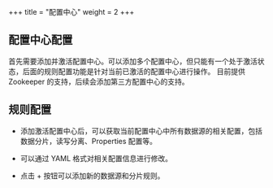 +++
title = "配置中心"
weight = 2
+++
 
## 配置中心配置

首先需要添加并激活配置中心。可以添加多个配置中心，但只能有一个处于激活状态，后面的规则配置功能是针对当前已激活的配置中心进行操作。
目前提供 Zookeeper 的支持，后续会添加第三方配置中心的支持。

## 规则配置

+ 添加激活配置中心后，可以获取当前配置中心中所有数据源的相关配置，包括数据分片，读写分离、Properties 配置等。

+ 可以通过 YAML 格式对相关配置信息进行修改。

+ 点击 + 按钮可以添加新的数据源和分片规则。
